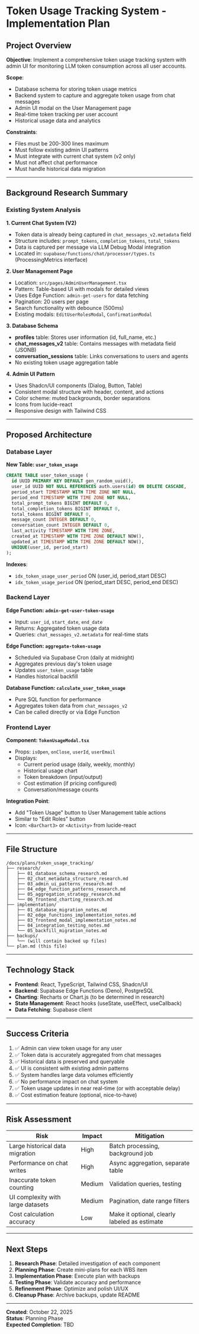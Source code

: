 # Token Usage Tracking System - Implementation Plan

## Project Overview

**Objective**: Implement a comprehensive token usage tracking system with admin UI for monitoring LLM token consumption across all user accounts.

**Scope**: 
- Database schema for storing token usage metrics
- Backend system to capture and aggregate token usage from chat messages
- Admin UI modal on the User Management page
- Real-time token tracking per user account
- Historical usage data and analytics

**Constraints**:
- Files must be 200-300 lines maximum
- Must follow existing admin UI patterns
- Must integrate with current chat system (v2 only)
- Must not affect chat performance
- Must handle historical data migration

---

## Background Research Summary

### Existing System Analysis

**1. Current Chat System (V2)**
- Token data is already being captured in `chat_messages_v2.metadata` field
- Structure includes: `prompt_tokens`, `completion_tokens`, `total_tokens`
- Data is captured per message via LLM Debug Modal integration
- Located in: `supabase/functions/chat/processor/types.ts` (ProcessingMetrics interface)

**2. User Management Page**
- Location: `src/pages/AdminUserManagement.tsx`
- Pattern: Table-based UI with modals for detailed views
- Uses Edge Function: `admin-get-users` for data fetching
- Pagination: 20 users per page
- Search functionality with debounce (500ms)
- Existing modals: `EditUserRolesModal`, `ConfirmationModal`

**3. Database Schema**
- **profiles** table: Stores user information (id, full_name, etc.)
- **chat_messages_v2** table: Contains messages with metadata field (JSONB)
- **conversation_sessions** table: Links conversations to users and agents
- No existing token usage aggregation table

**4. Admin UI Pattern**
- Uses Shadcn/UI components (Dialog, Button, Table)
- Consistent modal structure with header, content, and actions
- Color scheme: muted backgrounds, border separations
- Icons from lucide-react
- Responsive design with Tailwind CSS

---

## Proposed Architecture

### Database Layer

**New Table: `user_token_usage`**
```sql
CREATE TABLE user_token_usage (
  id UUID PRIMARY KEY DEFAULT gen_random_uuid(),
  user_id UUID NOT NULL REFERENCES auth.users(id) ON DELETE CASCADE,
  period_start TIMESTAMP WITH TIME ZONE NOT NULL,
  period_end TIMESTAMP WITH TIME ZONE NOT NULL,
  total_prompt_tokens BIGINT DEFAULT 0,
  total_completion_tokens BIGINT DEFAULT 0,
  total_tokens BIGINT DEFAULT 0,
  message_count INTEGER DEFAULT 0,
  conversation_count INTEGER DEFAULT 0,
  last_activity TIMESTAMP WITH TIME ZONE,
  created_at TIMESTAMP WITH TIME ZONE DEFAULT NOW(),
  updated_at TIMESTAMP WITH TIME ZONE DEFAULT NOW(),
  UNIQUE(user_id, period_start)
);
```

**Indexes**:
- `idx_token_usage_user_period` ON (user_id, period_start DESC)
- `idx_token_usage_period` ON (period_start DESC, period_end DESC)

### Backend Layer

**Edge Function: `admin-get-user-token-usage`**
- Input: `user_id`, `start_date`, `end_date`
- Returns: Aggregated token usage data
- Queries: `chat_messages_v2.metadata` for real-time stats

**Edge Function: `aggregate-token-usage`**  
- Scheduled via Supabase Cron (daily at midnight)
- Aggregates previous day's token usage
- Updates `user_token_usage` table
- Handles historical backfill

**Database Function: `calculate_user_token_usage`**
- Pure SQL function for performance
- Aggregates token data from `chat_messages_v2`
- Can be called directly or via Edge Function

### Frontend Layer

**Component: `TokenUsageModal.tsx`**
- Props: `isOpen`, `onClose`, `userId`, `userEmail`
- Displays:
  - Current period usage (daily, weekly, monthly)
  - Historical usage chart
  - Token breakdown (input/output)
  - Cost estimation (if pricing configured)
  - Conversation/message counts

**Integration Point**:
- Add "Token Usage" button to User Management table actions
- Similar to "Edit Roles" button
- Icon: `<BarChart3>` or `<Activity>` from lucide-react

---

## File Structure

```
/docs/plans/token_usage_tracking/
├── research/
│   ├── 01_database_schema_research.md
│   ├── 02_chat_metadata_structure_research.md
│   ├── 03_admin_ui_patterns_research.md
│   ├── 04_edge_function_patterns_research.md
│   ├── 05_aggregation_strategy_research.md
│   └── 06_frontend_charting_research.md
├── implementation/
│   ├── 01_database_migration_notes.md
│   ├── 02_edge_functions_implementation_notes.md
│   ├── 03_frontend_modal_implementation_notes.md
│   ├── 04_integration_testing_notes.md
│   └── 05_backfill_migration_notes.md
├── backups/
│   └── (will contain backed up files)
└── plan.md (this file)
```

---

## Technology Stack

- **Frontend**: React, TypeScript, Tailwind CSS, Shadcn/UI
- **Backend**: Supabase Edge Functions (Deno), PostgreSQL
- **Charting**: Recharts or Chart.js (to be determined in research)
- **State Management**: React hooks (useState, useEffect, useCallback)
- **Data Fetching**: Supabase client

---

## Success Criteria

1. ✅ Admin can view token usage for any user
2. ✅ Token data is accurately aggregated from chat messages
3. ✅ Historical data is preserved and queryable
4. ✅ UI is consistent with existing admin patterns
5. ✅ System handles large data volumes efficiently
6. ✅ No performance impact on chat system
7. ✅ Token usage updates in near real-time (or with acceptable delay)
8. ✅ Cost estimation feature (optional, nice-to-have)

---

## Risk Assessment

| Risk | Impact | Mitigation |
|------|--------|------------|
| Large historical data migration | High | Batch processing, background job |
| Performance on chat writes | High | Async aggregation, separate table |
| Inaccurate token counting | Medium | Validation queries, testing |
| UI complexity with large datasets | Medium | Pagination, date range filters |
| Cost calculation accuracy | Low | Make it optional, clearly labeled as estimate |

---

## Next Steps

1. **Research Phase**: Detailed investigation of each component
2. **Planning Phase**: Create mini-plans for each WBS item
3. **Implementation Phase**: Execute plan with backups
4. **Testing Phase**: Validate accuracy and performance
5. **Refinement Phase**: Optimize and polish UI/UX
6. **Cleanup Phase**: Archive backups, update README

---

**Created**: October 22, 2025  
**Status**: Planning Phase  
**Expected Completion**: TBD

